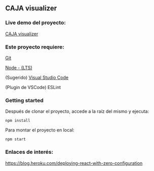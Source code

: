 ## CAJA visualizer

### Live demo del proyecto:
[CAJA visualizer](https://arcane-tundra-90702.herokuapp.com/)

### Este proyecto requiere:
[Git](https://git-scm.com/)

[Node - (LTS)](https://nodejs.org/es/)

(Sugerido) [Visual Studio Code](https://code.visualstudio.com/)

(Plugin de VSCode) ESLint

### Getting started
Después de clonar el proyecto, accede a la raíz del mismo y ejecuta:
```
npm install
```
Para montar el proyecto en local:
```
npm start
```

### Enlaces de interés:
https://blog.heroku.com/deploying-react-with-zero-configuration
